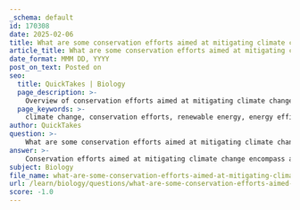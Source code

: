 ```yaml
---
_schema: default
id: 170308
date: 2025-02-06
title: What are some conservation efforts aimed at mitigating climate change?
article_title: What are some conservation efforts aimed at mitigating climate change?
date_format: MMM DD, YYYY
post_on_text: Posted on
seo:
  title: QuickTakes | Biology
  page_description: >-
    Overview of conservation efforts aimed at mitigating climate change, including strategies such as renewable energy transition, energy efficiency improvement, carbon capture and storage, reforestation, sustainable agriculture, and the importance of global cooperation.
  page_keywords: >-
    climate change, conservation efforts, renewable energy, energy efficiency, carbon capture, reforestation, soil carbon management, sustainable agriculture, waste management, global cooperation, public awareness
author: QuickTakes
question: >-
    What are some conservation efforts aimed at mitigating climate change?
answer: >-
    Conservation efforts aimed at mitigating climate change encompass a variety of strategies and practices designed to reduce greenhouse gas emissions and enhance carbon storage. Here are some key approaches:\n\n1. **Transition to Renewable Energy**: Shifting from fossil fuels to renewable energy sources such as solar, wind, and hydroelectric power is crucial. This transition helps to reduce carbon emissions significantly, as renewable sources produce little to no greenhouse gases during operation.\n\n2. **Energy Efficiency Improvements**: Enhancing energy efficiency in buildings, transportation, and industries can lead to substantial reductions in energy consumption and associated carbon emissions. This includes using energy-efficient appliances, improving insulation, and adopting energy-saving technologies.\n\n3. **Carbon Capture and Storage (CCS)**: Developing and implementing CCS technologies allows for the capture of carbon dioxide emissions from sources like power plants and industrial processes. The captured CO2 can then be stored underground or utilized in various applications, preventing it from entering the atmosphere.\n\n4. **Reforestation and Afforestation**: Planting trees and restoring forests can enhance carbon sinks, as trees absorb CO2 from the atmosphere during photosynthesis. This not only helps to sequester carbon but also supports biodiversity and ecosystem health.\n\n5. **Soil Carbon Management**: Practices such as conservation tillage, cover cropping, and the application of organic amendments can increase soil carbon storage. Healthy soils play a vital role in the carbon cycle and contribute to climate change mitigation.\n\n6. **Sustainable Agriculture**: Implementing sustainable agricultural practices can reduce emissions from farming activities. This includes optimizing fertilizer use, improving livestock management, and adopting agroforestry practices.\n\n7. **Waste Management and Recycling**: Reducing waste through recycling and composting can lower methane emissions from landfills. Promoting a circular economy helps minimize resource extraction and waste generation.\n\n8. **Global Cooperation**: Climate change is a global issue that requires international collaboration. Agreements such as the Paris Agreement aim to unite countries in their efforts to limit global warming and reduce greenhouse gas emissions.\n\n9. **Public Awareness and Education**: Raising awareness about climate change and its impacts can encourage individuals and communities to adopt more sustainable practices, such as reducing energy consumption and supporting conservation initiatives.\n\nIn summary, a multifaceted approach that includes transitioning to renewable energy, improving energy efficiency, enhancing carbon sinks, and fostering global cooperation is essential for effective climate change mitigation. These efforts not only address the immediate impacts of climate change but also contribute to the long-term health of ecosystems and the planet.
subject: Biology
file_name: what-are-some-conservation-efforts-aimed-at-mitigating-climate-change.md
url: /learn/biology/questions/what-are-some-conservation-efforts-aimed-at-mitigating-climate-change
score: -1.0
---
```


&nbsp;